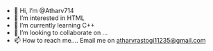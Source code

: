 - 👋 Hi, I’m @Atharv714
- 👀 I’m interested in HTML
- 🌱 I’m currently learning C++
- 💞️ I’m looking to collaborate on ...
- 📫 How to reach me.... Email me on atharvrastogi11235@gmail.com

<!---
Atharv714/Atharv714 is a ✨ special ✨ repository because its `README.md` (this file) appears on your GitHub profile.
You can click the Preview link to take a look at your changes.
--->
